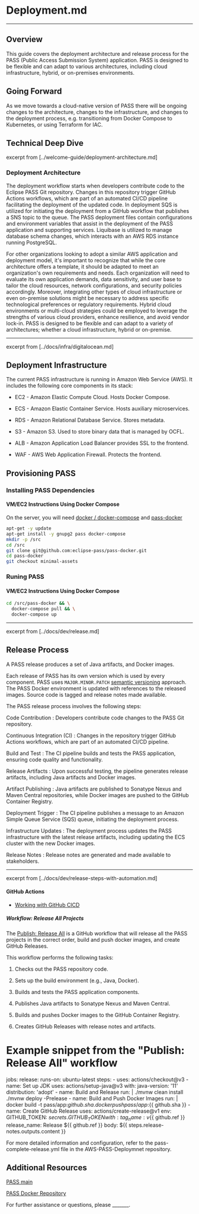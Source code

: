 # Deployment.md

---

## Overview

This guide covers the deployment architecture and release process for the PASS (Public Access Submission System) application. PASS is designed to be flexible and can adapt to various architectures, including cloud infrastructure, hybrid, or on-premises environments.

## Going Forward

As we move towards a cloud-native version of PASS there will be ongoing changes to the architecture, changes to the infrastructure, and changes to the deployment process, e.g. transitioning from Docker Compose to Kubernetes, or using Terraform for IAC.

## Technical Deep Dive

excerpt from [../welcome-guide/deployment-architecture.md]

### Deployment Architecture

The deployment workflow starts when developers contribute code to the Eclipse PASS Git repository. Changes in this repository trigger GitHub Actions workflows, which are part of an automated CI/CD pipeline facilitating the deployment of the updated code. In deployment SQS is utilized for initiating the deployment from a GitHub workflow that publishes a SNS topic to the queue. The PASS deployment files contain configurations and environment variables that assist in the deployment of the PASS application and supporting services. Liquibase is utilized to manage database schema changes, which interacts with an AWS RDS instance running PostgreSQL.&#x20;

For other organizations looking to adopt a similar AWS application and deployment model, it's important to recognize that while the core architecture offers a template, it should be adapted to meet an organization's own requirements and needs. Each organization will need to evaluate its own application demands, data sensitivity, and user base to tailor the cloud resources, network configurations, and security policies accordingly. Moreover, integrating other types of cloud infrastructure or even on-premise solutions might be necessary to address specific technological preferences or regulatory requirements. Hybrid cloud environments or multi-cloud strategies could be employed to leverage the strengths of various cloud providers, enhance resilience, and avoid vendor lock-in. PASS is designed to be flexible and can adapt to a variety of architectures; whether a cloud infrastructure, hybrid or on-premise.

---

excerpt from [../docs/infra/digitalocean.md]

## Deployment Infrastructure

The current PASS infrastructure is running in Amazon Web Service (AWS). It includes the following core components in its stack:

* EC2 - Amazon Elastic Compute Cloud. Hosts Docker Compose.

* ECS - Amazon Elastic Container Service. Hosts auxiliary microservices.

* RDS - Amazon Relational Database Service. Stores metadata.

* S3 - Amazon S3. Used to store binary data that is managed by OCFL.

* ALB - Amazon Application Load Balancer provides SSL to the frontend.

* WAF - AWS Web Application Firewall. Protects the frontend.

## Provisioning PASS

### Installing PASS Dependencies

#### VM/EC2 Instructions Using Docker Compose

On the server, you will need [docker / docker-compose](https://docs.docker.com/compose/) and [pass-docker](https://github.com/eclipse-pass/pass-docker)


```bash
apt-get -y update
apt-get install -y gnupg2 pass docker-compose
mkdir -p /src
cd /src
git clone git@github.com:eclipse-pass/pass-docker.git
cd pass-docker
git checkout minimal-assets
```

### Runing PASS

#### VM/EC2 Instructions Using Docker Compose
```bash
cd /src/pass-docker && \
  docker-compose pull && \
  docker-compose up
```

---
excerpt from [../docs/dev/release.md]

## Release Process

A PASS release produces a set of Java artifacts, and Docker images.

Each release of PASS has its own version which is used by every component. PASS uses `MAJOR.MINOR.PATCH` [semantic versioning](https://semver.org/) approach. The PASS Docker environment is updated with references to the released images.
Source code is tagged and release notes made available.

The PASS release process involves the following steps:

Code Contribution : Developers contribute code changes to the PASS Git repository.

Continuous Integration (CI) : Changes in the repository trigger GitHub Actions workflows, which are part of an automated CI/CD pipeline.

Build and Test : The CI pipeline builds and tests the PASS application, ensuring code quality and functionality.

Release Artifacts : Upon successful testing, the pipeline generates release artifacts, including Java artifacts and Docker images.

Artifact Publishing : Java artifacts are published to Sonatype Nexus and Maven Central repositories, while Docker images are pushed to the GitHub Container Registry.

Deployment Trigger : The CI pipeline publishes a message to an Amazon Simple Queue Service (SQS) queue, initiating the deployment process.

Infrastructure Updates : The deployment process updates the PASS infrastructure with the latest release artifacts, including updating the ECS cluster with the new Docker images.

Release Notes : Release notes are generated and made available to stakeholders.


---
excerpt from [../docs/dev/release-steps-with-automation.md]

#### GitHub Actions

* [Working with GitHub CICD](github-cicd.md)

##### Workflow: Release All Projects

The [Publish: Release All](/.github/workflows/pass-complete-release.yml) is a GitHub workflow that will release all the PASS projects in the correct order, build and push docker images, and create GitHub Releases.

This workflow performs the following tasks:

1. Checks out the PASS repository code.

2. Sets up the build environment (e.g., Java, Docker).

3. Builds and tests the PASS application components.

4. Publishes Java artifacts to Sonatype Nexus and Maven Central.

5. Builds and pushes Docker images to the GitHub Container Registry.

6. Creates GitHub Releases with release notes and artifacts.

# Example snippet from the "Publish: Release All" workflow
jobs:
  release:
    runs-on: ubuntu-latest
    steps:
      - uses: actions/checkout@v3
      - name: Set up JDK
        uses: actions/setup-java@v3
        with:
          java-version: '11'
          distribution: 'adopt'
      - name: Build and Release
        run: |
          ./mvnw clean install
          ./mvnw deploy -Prelease
      - name: Build and Push Docker Images
        run: |
          docker build -t pass/app:${{ github.sha }} .
          docker push pass/app:${{ github.sha }}
      - name: Create GitHub Release
        uses: actions/create-release@v1
        env:
          GITHUB_TOKEN: ${{ secrets.GITHUB_TOKEN }}
        with:
          tag_name: v${{ github.ref }}
          release_name: Release ${{ github.ref }}
          body: ${{ steps.release-notes.outputs.content }}

For more detailed information and configuration, refer to the pass-complete-release.yml file in the AWS-PASS-Deploymnet repository.

## Additional Resources

[PASS main](https://github.com/eclipse-pass/main)

[PASS Docker Repository](https://github.com/eclipse-pass/pass-docker)

For further assistance or questions, please _______.
